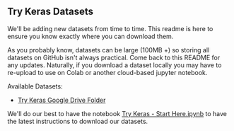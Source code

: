 ## Try Keras Datasets

We'll be adding new datasets from time to time. This readme is here to ensure you know exactly where you can download them.

As you probably know, datasets can be large (100MB +) so storing all datasets on GitHub isn't always practical. Come back to this README for any updates. Naturally, if you download a dataset locally you may have to re-upload to use on Colab or another cloud-based jupyter notebook.

Available Datasets:

- [Try Keras Google Drive Folder](https://drive.google.com/drive/folders/1YzioLo90Th2RpwmTCtv-YrO79Hjlyz2k?usp=sharing)

We'll do our best to have the notebook [Try Keras - Start Here.ipynb](https://github.com/codingforentrepreneurs/Try-Keras/blob/master/notebooks/Try_Keras_Start_Here.ipynb) to have the latest instructions to download our datasets.
